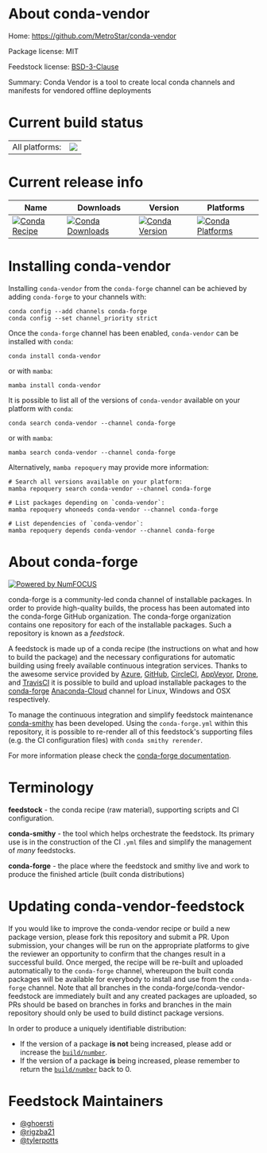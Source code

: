 About conda-vendor
==================

Home: https://github.com/MetroStar/conda-vendor

Package license: MIT

Feedstock license: [BSD-3-Clause](https://github.com/conda-forge/conda-vendor-feedstock/blob/main/LICENSE.txt)

Summary: Conda Vendor is a tool to create local conda channels and manifests for vendored offline deployments

Current build status
====================


<table><tr><td>All platforms:</td>
    <td>
      <a href="https://dev.azure.com/conda-forge/feedstock-builds/_build/latest?definitionId=13838&branchName=main">
        <img src="https://dev.azure.com/conda-forge/feedstock-builds/_apis/build/status/conda-vendor-feedstock?branchName=main">
      </a>
    </td>
  </tr>
</table>

Current release info
====================

| Name | Downloads | Version | Platforms |
| --- | --- | --- | --- |
| [![Conda Recipe](https://img.shields.io/badge/recipe-conda--vendor-green.svg)](https://anaconda.org/conda-forge/conda-vendor) | [![Conda Downloads](https://img.shields.io/conda/dn/conda-forge/conda-vendor.svg)](https://anaconda.org/conda-forge/conda-vendor) | [![Conda Version](https://img.shields.io/conda/vn/conda-forge/conda-vendor.svg)](https://anaconda.org/conda-forge/conda-vendor) | [![Conda Platforms](https://img.shields.io/conda/pn/conda-forge/conda-vendor.svg)](https://anaconda.org/conda-forge/conda-vendor) |

Installing conda-vendor
=======================

Installing `conda-vendor` from the `conda-forge` channel can be achieved by adding `conda-forge` to your channels with:

```
conda config --add channels conda-forge
conda config --set channel_priority strict
```

Once the `conda-forge` channel has been enabled, `conda-vendor` can be installed with `conda`:

```
conda install conda-vendor
```

or with `mamba`:

```
mamba install conda-vendor
```

It is possible to list all of the versions of `conda-vendor` available on your platform with `conda`:

```
conda search conda-vendor --channel conda-forge
```

or with `mamba`:

```
mamba search conda-vendor --channel conda-forge
```

Alternatively, `mamba repoquery` may provide more information:

```
# Search all versions available on your platform:
mamba repoquery search conda-vendor --channel conda-forge

# List packages depending on `conda-vendor`:
mamba repoquery whoneeds conda-vendor --channel conda-forge

# List dependencies of `conda-vendor`:
mamba repoquery depends conda-vendor --channel conda-forge
```


About conda-forge
=================

[![Powered by
NumFOCUS](https://img.shields.io/badge/powered%20by-NumFOCUS-orange.svg?style=flat&colorA=E1523D&colorB=007D8A)](https://numfocus.org)

conda-forge is a community-led conda channel of installable packages.
In order to provide high-quality builds, the process has been automated into the
conda-forge GitHub organization. The conda-forge organization contains one repository
for each of the installable packages. Such a repository is known as a *feedstock*.

A feedstock is made up of a conda recipe (the instructions on what and how to build
the package) and the necessary configurations for automatic building using freely
available continuous integration services. Thanks to the awesome service provided by
[Azure](https://azure.microsoft.com/en-us/services/devops/), [GitHub](https://github.com/),
[CircleCI](https://circleci.com/), [AppVeyor](https://www.appveyor.com/),
[Drone](https://cloud.drone.io/welcome), and [TravisCI](https://travis-ci.com/)
it is possible to build and upload installable packages to the
[conda-forge](https://anaconda.org/conda-forge) [Anaconda-Cloud](https://anaconda.org/)
channel for Linux, Windows and OSX respectively.

To manage the continuous integration and simplify feedstock maintenance
[conda-smithy](https://github.com/conda-forge/conda-smithy) has been developed.
Using the ``conda-forge.yml`` within this repository, it is possible to re-render all of
this feedstock's supporting files (e.g. the CI configuration files) with ``conda smithy rerender``.

For more information please check the [conda-forge documentation](https://conda-forge.org/docs/).

Terminology
===========

**feedstock** - the conda recipe (raw material), supporting scripts and CI configuration.

**conda-smithy** - the tool which helps orchestrate the feedstock.
                   Its primary use is in the construction of the CI ``.yml`` files
                   and simplify the management of *many* feedstocks.

**conda-forge** - the place where the feedstock and smithy live and work to
                  produce the finished article (built conda distributions)


Updating conda-vendor-feedstock
===============================

If you would like to improve the conda-vendor recipe or build a new
package version, please fork this repository and submit a PR. Upon submission,
your changes will be run on the appropriate platforms to give the reviewer an
opportunity to confirm that the changes result in a successful build. Once
merged, the recipe will be re-built and uploaded automatically to the
`conda-forge` channel, whereupon the built conda packages will be available for
everybody to install and use from the `conda-forge` channel.
Note that all branches in the conda-forge/conda-vendor-feedstock are
immediately built and any created packages are uploaded, so PRs should be based
on branches in forks and branches in the main repository should only be used to
build distinct package versions.

In order to produce a uniquely identifiable distribution:
 * If the version of a package **is not** being increased, please add or increase
   the [``build/number``](https://docs.conda.io/projects/conda-build/en/latest/resources/define-metadata.html#build-number-and-string).
 * If the version of a package **is** being increased, please remember to return
   the [``build/number``](https://docs.conda.io/projects/conda-build/en/latest/resources/define-metadata.html#build-number-and-string)
   back to 0.

Feedstock Maintainers
=====================

* [@ghoersti](https://github.com/ghoersti/)
* [@rigzba21](https://github.com/rigzba21/)
* [@tylerpotts](https://github.com/tylerpotts/)

